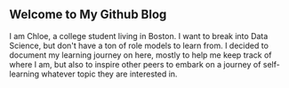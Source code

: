 ## Welcome to My Github Blog

I am Chloe, a college student living in Boston. I want to break into Data Science, but don't have a ton of role models to learn from. I decided to document my learning journey on here, mostly to help me keep track of where I am, but also to inspire other peers to embark on a journey of self-learning whatever topic they are interested in. 

